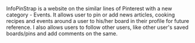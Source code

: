InfoPinStrap is a website on the similar lines of Pinterest with a new category - Events.
It allows user to pin or add news articles, cooking recipes and events around a user to his/her board in their profile for future reference. I also allows users to follow other users, like other user's saved boards/pins and add comments on the same.
